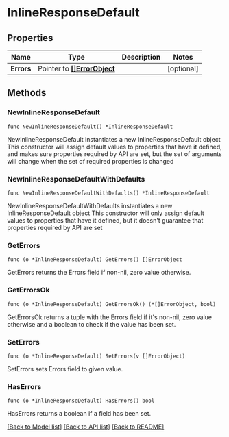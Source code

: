 # InlineResponseDefault

## Properties

Name | Type | Description | Notes
------------ | ------------- | ------------- | -------------
**Errors** | Pointer to [**[]ErrorObject**](ErrorObject.md) |  | [optional] 

## Methods

### NewInlineResponseDefault

`func NewInlineResponseDefault() *InlineResponseDefault`

NewInlineResponseDefault instantiates a new InlineResponseDefault object
This constructor will assign default values to properties that have it defined,
and makes sure properties required by API are set, but the set of arguments
will change when the set of required properties is changed

### NewInlineResponseDefaultWithDefaults

`func NewInlineResponseDefaultWithDefaults() *InlineResponseDefault`

NewInlineResponseDefaultWithDefaults instantiates a new InlineResponseDefault object
This constructor will only assign default values to properties that have it defined,
but it doesn't guarantee that properties required by API are set

### GetErrors

`func (o *InlineResponseDefault) GetErrors() []ErrorObject`

GetErrors returns the Errors field if non-nil, zero value otherwise.

### GetErrorsOk

`func (o *InlineResponseDefault) GetErrorsOk() (*[]ErrorObject, bool)`

GetErrorsOk returns a tuple with the Errors field if it's non-nil, zero value otherwise
and a boolean to check if the value has been set.

### SetErrors

`func (o *InlineResponseDefault) SetErrors(v []ErrorObject)`

SetErrors sets Errors field to given value.

### HasErrors

`func (o *InlineResponseDefault) HasErrors() bool`

HasErrors returns a boolean if a field has been set.


[[Back to Model list]](../README.md#documentation-for-models) [[Back to API list]](../README.md#documentation-for-api-endpoints) [[Back to README]](../README.md)


